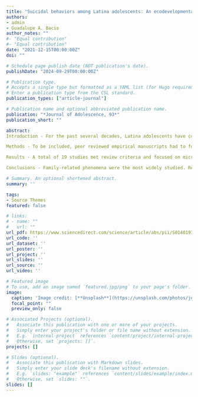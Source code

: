 ```yaml
---
title: "Suicidal behaviors among Latina adolescents: An ecodevelopmental approach and narrative review"
authors:
- admin
- Guadalupe A. Bacio
author_notes: ""
#- "Equal contribution"
#- "Equal contribution"
date: "2021-12-15T00:00:00Z"
doi: ""

# Schedule page publish date (NOT publication's date).
publishDate: "2024-09-29T00:00:00Z"

# Publication type.
# Accepts a single type but formatted as a YAML list (for Hugo requirements).
# Enter a publication type from the CSL standard.
publication_types: ["article-journal"]

# Publication name and optional abbreviated publication name.
publication: "*Journal of Adolescence, 93*"
publication_short: ""

abstract: 
Introduction - For the past several decades, Latina adolescents have consistently shown high rates of suicidal behaviors (i.e., suicidal ideation, planning, and attempts), higher than Latino adolescents and adolescents of most other ethnic groups. Yet, progress toward establishing evidence-based intervention efforts to address this urgent public health issue has been slow. The purpose of this narrative review is to summarize empirical findings on etiological factors associated with Latina adolescent suicidal behaviors using an ecodevelopmental, gender-specific framework that contextualizes Latina adolescent development.

Methods - To be included, peer reviewed empirical manuscripts had to focus on suicidal behaviors (i.e., suicide attempts, suicide plan, and/or suicidal ideation) of adolescents (ages 11–19 or in grades 7–12) who self-identified as either Latina or Hispanic and a girl in the United States.

Results - A total of 19 studies met review criteria and focused on microsystemic and intrapersonal predictors. Microsystemic predictors included family (i.e., family-adolescent discrepancies in acculturation, family functioning, family-daughter interactions), peer (i.e., victimization, friendships), and school (i.e., functioning, achievement) factors, while intrapersonal predictors were emotional vulnerability, psychosocial functioning, and substance use.

Conclusions - Family-related phenomena were the most widely studied. Research on school and peer microsystems was comparatively sparse, and several promising intrapersonal development factors have been underexplored. A notable limitation of existing studies is that samples consisted primarily of U.S.-born adolescents living in urban areas. Additional research is needed to characterize factors on other ecodevelopmental levels, identify resilience processes, and examine within-group diversity among Latina adolescents. Implications for intervention and future directions are discussed.

# Summary. An optional shortened abstract.
summary: ''

tags:
- Source Themes
featured: false

# links:
# - name: ""
#   url: ""
url_pdf: https://www.sciencedirect.com/science/article/abs/pii/S0140197121001512 
url_code: ''
url_dataset: ''
url_poster: ''
url_project: ''
url_slides: ''
url_source: ''
url_video: ''

# Featured image
# To use, add an image named `featured.jpg/png` to your page's folder. 
image:
  caption: 'Image credit: [**Unsplash**](https://unsplash.com/photos/jdD8gXaTZsc)'
  focal_point: ""
  preview_only: false

# Associated Projects (optional).
#   Associate this publication with one or more of your projects.
#   Simply enter your project's folder or file name without extension.
#   E.g. `internal-project` references `content/project/internal-project/index.md`.
#   Otherwise, set `projects: []`.
projects: []

# Slides (optional).
#   Associate this publication with Markdown slides.
#   Simply enter your slide deck's filename without extension.
#   E.g. `slides: "example"` references `content/slides/example/index.md`.
#   Otherwise, set `slides: ""`.
slides: []
---
```


<!-- {{% callout note %}}
Click the *Cite* button above to demo the feature to enable visitors to import publication metadata into their reference management software.
{{% /callout %}}

{{% callout note %}}
Create your slides in Markdown - click the *Slides* button to check out the example.
{{% /callout %}} -->
